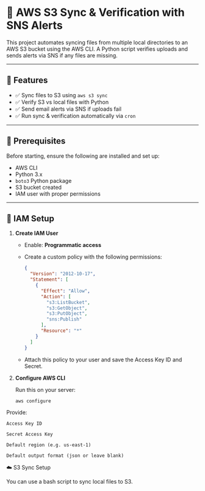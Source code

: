 # 📂 AWS S3 Sync & Verification with SNS Alerts

This project automates syncing files from multiple local directories to an AWS S3 bucket using the AWS CLI. A Python script verifies uploads and sends alerts via SNS if any files are missing.

---

## 🚀 Features

- ✅ Sync files to S3 using `aws s3 sync`
- ✅ Verify S3 vs local files with Python
- ✅ Send email alerts via SNS if uploads fail
- ✅ Run sync & verification automatically via `cron`

---

## 🔧 Prerequisites

Before starting, ensure the following are installed and set up:

- AWS CLI
- Python 3.x
- `boto3` Python package
- S3 bucket created
- IAM user with proper permissions

---

## 🔐 IAM Setup

1. **Create IAM User**
   - Enable: **Programmatic access**
   - Create a custom policy with the following permissions:

     ```json
     {
       "Version": "2012-10-17",
       "Statement": [
         {
           "Effect": "Allow",
           "Action": [
             "s3:ListBucket",
             "s3:GetObject",
             "s3:PutObject",
             "sns:Publish"
           ],
           "Resource": "*"
         }
       ]
     }
     ```

   - Attach this policy to your user and save the Access Key ID and Secret.

2. **Configure AWS CLI**

   Run this on your server:

   ```bash
   aws configure
Provide:

    Access Key ID

    Secret Access Key

    Default region (e.g. us-east-1)

    Default output format (json or leave blank)
    
☁️ S3 Sync Setup

You can use a bash script to sync local files to S3.
